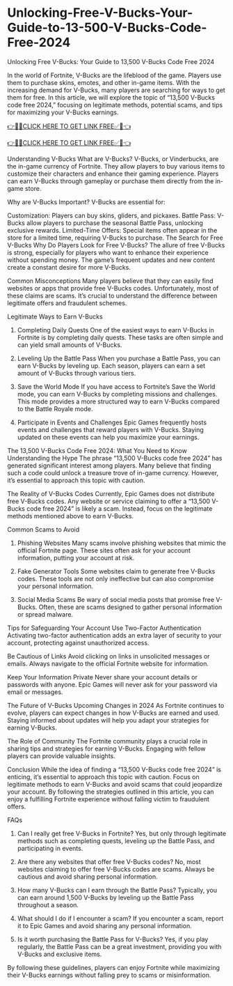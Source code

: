 # Unlocking-Free-V-Bucks-Your-Guide-to-13-500-V-Bucks-Code-Free-2024
Unlocking Free V-Bucks: Your Guide to 13,500 V-Bucks Code Free 2024

In the world of Fortnite, V-Bucks are the lifeblood of the game. Players use them to purchase skins, emotes, and other in-game items. With the increasing demand for V-Bucks, many players are searching for ways to get them for free. In this article, we will explore the topic of “13,500 V-Bucks code free 2024,” focusing on legitimate methods, potential scams, and tips for maximizing your V-Bucks earnings.

[👉🎁✅CLICK HERE TO GET LINK FREE✅🎁👈](https://freesingup.online/allgiftcards/)

[👉🎁✅CLICK HERE TO GET LINK FREE✅🎁👈](https://freesingup.online/allgiftcards/)

Understanding V-Bucks
What are V-Bucks?
V-Bucks, or Vinderbucks, are the in-game currency of Fortnite. They allow players to buy various items to customize their characters and enhance their gaming experience. Players can earn V-Bucks through gameplay or purchase them directly from the in-game store.

Why are V-Bucks Important?
V-Bucks are essential for:

Customization: Players can buy skins, gliders, and pickaxes.
Battle Pass: V-Bucks allow players to purchase the seasonal Battle Pass, unlocking exclusive rewards.
Limited-Time Offers: Special items often appear in the store for a limited time, requiring V-Bucks to purchase.
The Search for Free V-Bucks
Why Do Players Look for Free V-Bucks?
The allure of free V-Bucks is strong, especially for players who want to enhance their experience without spending money. The game’s frequent updates and new content create a constant desire for more V-Bucks.

Common Misconceptions
Many players believe that they can easily find websites or apps that provide free V-Bucks codes. Unfortunately, most of these claims are scams. It’s crucial to understand the difference between legitimate offers and fraudulent schemes.

Legitimate Ways to Earn V-Bucks
1. Completing Daily Quests
One of the easiest ways to earn V-Bucks in Fortnite is by completing daily quests. These tasks are often simple and can yield small amounts of V-Bucks.

2. Leveling Up the Battle Pass
When you purchase a Battle Pass, you can earn V-Bucks by leveling up. Each season, players can earn a set amount of V-Bucks through various tiers.

3. Save the World Mode
If you have access to Fortnite’s Save the World mode, you can earn V-Bucks by completing missions and challenges. This mode provides a more structured way to earn V-Bucks compared to the Battle Royale mode.

4. Participate in Events and Challenges
Epic Games frequently hosts events and challenges that reward players with V-Bucks. Staying updated on these events can help you maximize your earnings.

The 13,500 V-Bucks Code Free 2024: What You Need to Know
Understanding the Hype
The phrase “13,500 V-Bucks code free 2024” has generated significant interest among players. Many believe that finding such a code could unlock a treasure trove of in-game currency. However, it’s essential to approach this topic with caution.

The Reality of V-Bucks Codes
Currently, Epic Games does not distribute free V-Bucks codes. Any website or service claiming to offer a “13,500 V-Bucks code free 2024” is likely a scam. Instead, focus on the legitimate methods mentioned above to earn V-Bucks.

Common Scams to Avoid
1. Phishing Websites
Many scams involve phishing websites that mimic the official Fortnite page. These sites often ask for your account information, putting your account at risk.

2. Fake Generator Tools
Some websites claim to generate free V-Bucks codes. These tools are not only ineffective but can also compromise your personal information.

3. Social Media Scams
Be wary of social media posts that promise free V-Bucks. Often, these are scams designed to gather personal information or spread malware.

Tips for Safeguarding Your Account
Use Two-Factor Authentication
Activating two-factor authentication adds an extra layer of security to your account, protecting against unauthorized access.

Be Cautious of Links
Avoid clicking on links in unsolicited messages or emails. Always navigate to the official Fortnite website for information.

Keep Your Information Private
Never share your account details or passwords with anyone. Epic Games will never ask for your password via email or messages.

The Future of V-Bucks
Upcoming Changes in 2024
As Fortnite continues to evolve, players can expect changes in how V-Bucks are earned and used. Staying informed about updates will help you adapt your strategies for earning V-Bucks.

The Role of Community
The Fortnite community plays a crucial role in sharing tips and strategies for earning V-Bucks. Engaging with fellow players can provide valuable insights.

Conclusion
While the idea of finding a “13,500 V-Bucks code free 2024” is enticing, it’s essential to approach this topic with caution. Focus on legitimate methods to earn V-Bucks and avoid scams that could jeopardize your account. By following the strategies outlined in this article, you can enjoy a fulfilling Fortnite experience without falling victim to fraudulent offers.

FAQs
1. Can I really get free V-Bucks in Fortnite?
Yes, but only through legitimate methods such as completing quests, leveling up the Battle Pass, and participating in events.

2. Are there any websites that offer free V-Bucks codes?
No, most websites claiming to offer free V-Bucks codes are scams. Always be cautious and avoid sharing personal information.

3. How many V-Bucks can I earn through the Battle Pass?
Typically, you can earn around 1,500 V-Bucks by leveling up the Battle Pass throughout a season.

4. What should I do if I encounter a scam?
If you encounter a scam, report it to Epic Games and avoid sharing any personal information.

5. Is it worth purchasing the Battle Pass for V-Bucks?
Yes, if you play regularly, the Battle Pass can be a great investment, providing you with V-Bucks and exclusive items.

By following these guidelines, players can enjoy Fortnite while maximizing their V-Bucks earnings without falling prey to scams or misinformation.
